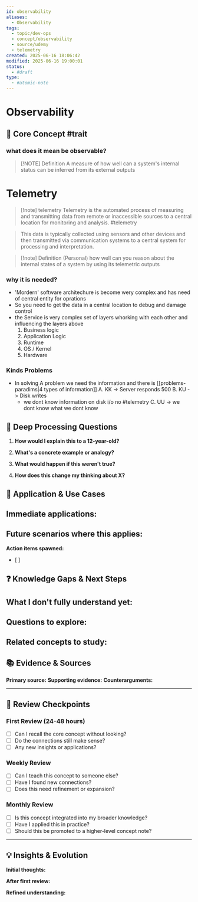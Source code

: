 ```yaml
---
id: observability
aliases:
  - Observability
tags:
  - topic/dev-ops
  - concept/observability
  - source/udemy
  - telemetry
created: 2025-06-16 18:06:42
modified: 2025-06-16 19:00:01
status:
  - #draft
type:
  - #atomic-note
---
```


# Observability
## 🎯 Core Concept #trait
### what does it mean be observable?
> [!NOTE] Definition
> A measure of how well can a system's internal status can be inferred
> from its external outputs


# Telemetry
> [!note] telemetry
>  Telemetry is the automated process of measuring and transmitting data from 
> remote or inaccessible sources to a central location for monitoring and analysis.
> #telemetry

> This data is typically collected using sensors and other devices and then transmitted via communication systems 
> to a central system for processing and interpretation.


> [!note] Definition (Personal)
> how well can you reason about the internal states of a system by using its telemetric outputs

### why it is needed?
- 'Mordern' software architechure is become wery complex and has need of central entity for oprations
- So you need to get the data in a central location to debug and damage control
- the Service is very complex set of layers whorking with each other and influencing the layers above
  1. Business logic
  2. Application Logic
  3. Runtime
  4. OS / Kernel
  5. Hardware

### Kinds Problems
- In solving A problem we need the information and there is [[problems-paradims|4 types of information]] 
  A. KK -> Server responds 500
  B. KU -> Disk writes
    - we dont know information on disk i/o no #telemetry
  C. UU -> we dont know what we dont know

## 📝 Deep Processing Questions
1. **How would I explain this to a 12-year-old?**

   
2. **What's a concrete example or analogy?**
   
3. **What would happen if this weren't true?**
   
4. **How does this change my thinking about X?**

## 🔧 Application & Use Cases
**Immediate applications:**
- 

**Future scenarios where this applies:**
- 

**Action items spawned:**
- [ ] 

## ❓ Knowledge Gaps & Next Steps
**What I don't fully understand yet:**
- 

**Questions to explore:**
- 

**Related concepts to study:**
- 

## 📚 Evidence & Sources
**Primary source:** 
**Supporting evidence:** 
**Counterarguments:** 

---

## 🔄 Review Checkpoints

### First Review (24-48 hours)
- [ ] Can I recall the core concept without looking?
- [ ] Do the connections still make sense?
- [ ] Any new insights or applications?

### Weekly Review
- [ ] Can I teach this concept to someone else?
- [ ] Have I found new connections?
- [ ] Does this need refinement or expansion?

### Monthly Review
- [ ] Is this concept integrated into my broader knowledge?
- [ ] Have I applied this in practice?
- [ ] Should this be promoted to a higher-level concept note?

---

## 💡 Insights & Evolution
**Initial thoughts:** 

**After first review:** 

**Refined understanding:**
